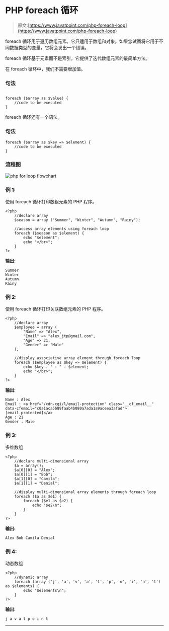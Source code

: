 # PHP foreach 循环

> 原文:[https://www.javatpoint.com/php-foreach-loop](https://www.javatpoint.com/php-foreach-loop)

foreach 循环用于遍历数组元素。它只适用于数组和对象。如果您试图将它用于不同数据类型的变量，它将会发出一个错误。

foreach 循环基于元素而不是索引。它提供了迭代数组元素的最简单方法。

在 foreach 循环中，我们不需要增加值。

### 句法

```

foreach ($array as $value) {
	//code to be executed
}

```

foreach 循环还有一个语法。

### 句法

```
foreach ($array as $key => $element) { 
	//code to be executed
}

```

### 流程图

![php for loop flowchart](../Images/58bacc90fc93d81287c5b90b52b40838.png)

### 例 1:

使用 foreach 循环打印数组元素的 PHP 程序。

```
<?php
	//declare array
	$season = array ("Summer", "Winter", "Autumn", "Rainy");

	//access array elements using foreach loop
	foreach ($season as $element) {
		echo "$element";
		echo "</br>";
	}
?>

```

**输出:**

```
Summer 
Winter 
Autumn 
Rainy

```

### 例 2:

使用 foreach 循环打印关联数组元素的 PHP 程序。

```
<?php
	//declare array
	$employee = array (
		"Name" => "Alex",
		"Email" => "alex_jtp@gmail.com",
		"Age" => 21,
		"Gender" => "Male"
	);

	//display associative array element through foreach loop
	foreach ($employee as $key => $element) {
		echo $key . " : " . $element;
		echo "</br>";	
	}
?>

```

**输出:**

```
Name : Alex
Email : <a href="/cdn-cgi/l/email-protection" class="__cf_email__" data-cfemail="c0a1aca5b89faab4b080a7ada1a9aceea3afad">[email protected]</a>
Age : 21
Gender : Male

```

### 例 3:

多维数组

```
<?php
	//declare multi-dimensional array
	$a = array();
	$a[0][0] = "Alex";
	$a[0][1] = "Bob";
	$a[1][0] = "Camila";
	$a[1][1] = "Denial";

	//display multi-dimensional array elements through foreach loop
	foreach ($a as $e1) {
		foreach ($e1 as $e2) {
			echo "$e2\n";
		}
	}
?>

```

**输出:**

```
Alex Bob Camila Denial

```

### 例 4:

动态数组

```
<?php
	//dynamic array
	foreach (array ('j', 'a', 'v', 'a', 't', 'p', 'o', 'i', 'n', 't') as $elements) {
		echo "$elements\n";
	}
?>

```

**输出:**

```
j a v a t p o i n t

```

* * *